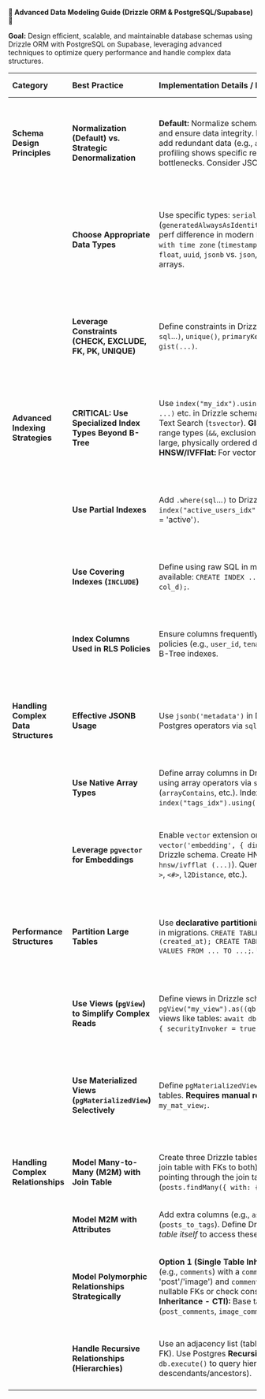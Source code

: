 

**💾 Advanced Data Modeling Guide (Drizzle ORM & PostgreSQL/Supabase) 💾**

**Goal:** Design efficient, scalable, and maintainable database schemas using Drizzle ORM with PostgreSQL on Supabase, leveraging advanced techniques to optimize query performance and handle complex data structures.

| Category                                      | Best Practice                                                              | Implementation Details / Example (Drizzle & SQL)                                                                                                                                                                                                                                                                                       | Rationale / Benefit (Focus on DB Schema & Performance)                                                                                                                                                                                                                                                                                                                          | Synergy / Integration Notes                                                                                                                                                                                                                                                                                                                                                                       |
| :-------------------------------------------- | :------------------------------------------------------------------------- | :-------------------------------------------------------------------------------------------------------------------------------------------------------------------------------------------------------------------------------------------------------------------------------------------------------------------------- | :------------------------------------------------------------------------------------------------------------------------------------------------------------------------------------------------------------------------------------------------------------------------------------------------------------------------------------------------- | :------------------------------------------------------------------------------------------------------------------------------------------------------------------------------------------------------------------------------------------------------------------------------------------------------ |
| **Schema Design Principles**                  | **Normalization (Default) vs. Strategic Denormalization**                  | **Default:** Normalize schema (e.g., 3NF) to reduce redundancy and ensure data integrity. **Denormalize Strategically:** Only add redundant data (e.g., `author_name` on `posts` table) *if* profiling shows specific read queries involving JOINs are bottlenecks. Consider JSONB for related non-critical data.                               | **Normalization (Default):** Ensures data integrity, avoids update anomalies, reduces storage space. **Denormalization (Strategic):** Can improve read performance for specific queries by avoiding costly JOINs, but increases storage, write complexity, and risk of inconsistency.                                                              | Normalized schemas are easier to manage with **Drizzle** relations. Denormalization can simplify **Next.js** data fetching logic for specific views but complicates **Server Actions** (updating redundant data) and **Redis** cache invalidation. Profile first!                                             |
|                                               | **Choose Appropriate Data Types**                                          | Use specific types: `serial`/`bigserial` vs. `integer`/`bigint` (`generatedAlwaysAsIdentity` preferred), `text` vs. `varchar` (no perf difference in modern PG, `text` is simpler), `timestamp with time zone` (`timestamptz`) vs. `timestamp`, `numeric` vs. `float`, `uuid`, `jsonb` vs. `json`, specific network types (`inet`), arrays. | **Performance & Integrity:** Correct types optimize storage, improve query efficiency (e.g., indexing works better on specific types), enforce data validity (e.g., `numeric` for money), ensure timezone correctness (`timestamptz`). `jsonb` is generally preferred over `json` for indexing/querying. Identity columns are SQL standard. | Define types accurately in **Drizzle** schema (`pgTable`). Impacts data size/transfer between **Supabase** DB and **Next.js** server. Correct types essential for generated **Zod/Valibot** schemas.                                                                                                 |
|                                               | **Leverage Constraints (CHECK, EXCLUDE, FK, PK, UNIQUE)**                  | Define constraints in Drizzle schema: `check("age_check", sql`...`)`, `unique()`, `primaryKey()`, `references()`, `exclude using gist(...)`.                                                                                                       | **Data Integrity & Performance:** Enforces business rules at the DB level (reliable source of truth). Prevents invalid data. Primary/Unique constraints often create implicit indexes. Foreign keys ensure referential integrity. Exclusion constraints prevent overlaps (e.g., booking times).                                    | Constraints defined in **Drizzle** schema are generated by **Drizzle Kit** migrations. Ensures data integrity regardless of whether inserts/updates come from **Server Actions**, API Routes, or directly to **Supabase**. FKs are essential for defining **Drizzle** `relations`.                          |
| **Advanced Indexing Strategies**              | **CRITICAL: Use Specialized Index Types Beyond B-Tree**                    | Use `index("my_idx").using('gin', ...)` or `using('gist', ...)` etc. in Drizzle schema. **GIN:** For arrays, `jsonb` (`@>`), Full-Text Search (`tsvector`). **GIST:** For geometric types (`PostGIS`), range types (`&&`, exclusion constraints), some FTS. **BRIN:** For large, physically ordered data (e.g., timestamps). **HNSW/IVFFlat:** For vector similarity search (`pgvector`). | **Optimizes Specific Query Types:** B-Tree (default) is best for equality/range on scalar types. Specialized indexes drastically speed up queries involving containment, overlap, proximity, similarity search, full-text search, which B-Trees handle poorly or not at all.                                                                    | Define appropriate index types in **Drizzle** schema based on column types and expected query patterns used in **Next.js** data fetching logic. Essential for performant FTS, **Supabase** `pgvector` similarity search, JSONB querying, and PostGIS features.                                               |
|                                               | **Use Partial Indexes**                                                    | Add `.where(sql`...`)` to Drizzle index definition: `index("active_users_idx").on(users.email).where(sql`status = 'active'`)`.                                                                                                        | **Smaller & Faster Indexes:** Only indexes a subset of rows matching the `WHERE` condition. Reduces index size and maintenance overhead. Improves performance for queries that frequently target that specific subset.                                                                                                               | Useful when queries frequently filter on a specific subset of data (e.g., active users, unpaid orders). Define in **Drizzle** schema. Speeds up targeted **Drizzle** queries from **Next.js**.                   |
|                                               | **Use Covering Indexes (`INCLUDE`)**                                       | Define using raw SQL in migrations if Drizzle helper isn't available: `CREATE INDEX ... ON ... INCLUDE (col_c, col_d);`.                                                                                                             | **Index-Only Scans:** Allows Postgres to answer queries entirely from the index without accessing the table heap, significantly speeding up specific read queries that select only indexed or included columns.                                                                                                                     | Primarily an advanced **Supabase** Postgres optimization, potentially defined via raw SQL in **Drizzle Kit** migrations. Can drastically improve performance for specific, frequent read queries from **Next.js**. |
|                                               | **Index Columns Used in RLS Policies**                                     | Ensure columns frequently checked in `USING` clauses of RLS policies (e.g., `user_id`, `tenant_id`, `status`) have appropriate B-Tree indexes.                                                                                       | **RLS Performance:** Row Level Security checks add overhead to every query. Indexing the columns used in policy conditions allows Postgres to evaluate the policies much faster, preventing RLS from becoming a bottleneck.                                                                                                       | **Critical** for applications using **Supabase RLS** extensively. Define indexes via **Drizzle**. Ensures queries executed via **Drizzle** remain fast even with RLS enabled. Test with `EXPLAIN ANALYZE`.          |
| **Handling Complex Data Structures**          | **Effective JSONB Usage**                                                  | Use `jsonb('metadata')` in Drizzle schema. Query using Postgres operators via `sql` helper (`->>`, `@>`, `?|` etc.) or dedicated Drizzle operators if available. **Index with GIN:** `index("meta_idx").using('gin', table.metadata)`.        | **Schema Flexibility & Query Power:** Store semi-structured data efficiently. `jsonb` is indexed efficiently with GIN, allowing fast queries on keys/values/existence/containment. Avoids schema migrations for minor changes.                                                                                                | Store flexible metadata or less-queried related data fetched/updated via **Next.js/React**. Use **Drizzle** `sql` helper for querying. **GIN** indexing on **Supabase** is crucial for query performance. Use `pg_jsonschema` extension for validation if needed.                                            |
|                                               | **Use Native Array Types**                                                 | Define array columns in Drizzle: `text('tags').array()`. Query using array operators via `sql` helper or Drizzle helpers (`arrayContains`, etc.). Index with GIN: `index("tags_idx").using('gin', table.tags)`.                      | **Efficient Array Storage & Querying:** Native array types are generally efficient. GIN indexes allow fast searching for elements within arrays (`@>`, `&&`).                                                               | Useful for tags, simple lists associated with a record. Query via **Drizzle** helpers or `sql` tag in **Next.js**. Indexing required for fast lookups.                                                    |
|                                               | **Leverage `pgvector` for Embeddings**                                     | Enable `vector` extension on **Supabase**. Define `vector('embedding', { dimensions: 1536 })` column in Drizzle schema. Create HNSW or IVFFlat index (`using hnsw/ivfflat (...)`). Query using distance operators (`<=>`, `<->`, `<#>`, `l2Distance`, etc.). | **Efficient Similarity Search:** Enables storing and querying high-dimensional vector embeddings for semantic search, recommendations, RAG. Approximate Nearest Neighbor (ANN) indexes (HNSW/IVFFlat) provide fast lookups.                                                                                                         | Core component for AI features. Generate embeddings server-side (**Next.js Action/Route**) using **AI SDK** or models, store via **Drizzle**. Query via **Drizzle** (using vector ops) for RAG or semantic search features in **React**.                                                               |
| **Performance Structures**                    | **Partition Large Tables**                                                 | Use **declarative partitioning** (Range, List, Hash) via raw SQL in migrations. `CREATE TABLE ... PARTITION BY RANGE (created_at); CREATE TABLE ... PARTITION OF ... FOR VALUES FROM ... TO ...;`. Use `pg_partman` for management. | **Improves Query Performance & Management:** Queries scan only relevant partitions (query planner pruning). Simplifies data management (attaching/detaching/dropping old partitions is fast). Essential for very large tables (billions of rows, TBs).                                                                          | Affects **Drizzle** query performance on **Supabase** for very large datasets (e.g., logs, time-series). Drizzle defines the *parent* table; partitions managed via raw SQL in **Drizzle Kit** migrations. Requires careful planning.                                                              |
|                                               | **Use Views (`pgView`) to Simplify Complex Reads**                         | Define views in Drizzle schema: `export const myView = pgView("my_view").as((qb) => qb.select(...));`. Query views like tables: `await db.select().from(myView);`. Use `with { securityInvoker = true }` for RLS integration.       | **Abstraction & Reusability:** Encapsulates complex joins/logic, simplifying application queries. Provides a stable interface even if underlying tables change. `securityInvoker` makes view respect caller's RLS policies.                                                                                                      | Define views via **Drizzle** schema to simplify data fetching logic in **Next.js** RSCs/Handlers. Querying the view via **Drizzle** is straightforward.                                                       |
|                                               | **Use Materialized Views (`pgMaterializedView`) Selectively**              | Define `pgMaterializedView` in Drizzle schema. Query like tables. **Requires manual refresh:** `REFRESH MATERIALIZED VIEW my_mat_view;`.                                                                                         | **Precomputed Results for Fast Reads:** Stores the result of a complex/slow query physically. Significantly faster reads than standard views or complex queries. **Trade-offs:** Data can be stale, refresh adds overhead/locks.                                                                                              | Use for *very* expensive, frequently read reporting queries where some data staleness is acceptable. Refresh via **Supabase** `pg_cron`. **Drizzle** queries the view; refresh logic is separate SQL. Might be alternative to **Redis** caching for specific complex aggregation scenarios.              |
| **Handling Complex Relationships**            | **Model Many-to-Many (M2M) with Join Table**                               | Create three Drizzle tables (e.g., `posts`, `tags`, `posts_to_tags` join table with FKs to both). Define `relations` in Drizzle pointing through the join table for easy traversal (`posts.findMany({ with: { tags: true } })`).       | **Standard Relational Pattern:** Correctly models M2M relationships. Allows querying relationships from either side using standard JOINs (handled by **Drizzle** relational queries).                                            | Define tables and `relations` in **Drizzle** schema. **Drizzle** relational queries simplify fetching related data (e.g., get all tags for a post) in **Next.js**.                                          |
|                                               | **Model M2M with Attributes**                                              | Add extra columns (e.g., `assigned_at`, `role`) to the join table (`posts_to_tags`). Define Drizzle `relations` pointing *to the join table itself* to access these attributes easily.                                            | **Captures Relationship Metadata:** Allows storing data *about* the relationship (e.g., when a tag was added, the user's role in a group).                                                                                | Define tables and `relations` in **Drizzle** schema. Access relationship attributes via relational queries in **Next.js**.                                                                                 |
|                                               | **Model Polymorphic Relationships Strategically**                          | **Option 1 (Single Table Inheritance - STI):** Use one table (e.g., `comments`) with a `commentable_type` (string: 'post'/'image') and `commentable_id` (integer/uuid). Add nullable FKs or check constraints. **Option 2 (Class Table Inheritance - CTI):** Base table (`comments`) + specific tables (`post_comments`, `image_comments`) inheriting/linking to base. | **Flexibility vs. Complexity:** STI is simpler schema but can lead to sparse tables and complex queries/constraints. CTI is more normalized but requires more JOINs. Choose based on query patterns and complexity trade-offs. **No built-in Drizzle helper.** | Requires careful **Drizzle** schema design and potentially more complex queries (using `CASE` or multiple `UNION` queries) in **Next.js**. Consider carefully; often simpler alternatives exist.                   |
|                                               | **Handle Recursive Relationships (Hierarchies)**                             | Use an adjacency list (table references itself via `parent_id` FK). Use Postgres **Recursive CTEs** via Drizzle `sql` tag or `db.execute()` to query hierarchies (e.g., find all descendants/ancestors).                               | **Standard Hierarchy Model:** Simple to represent parent-child links. Recursive CTEs are powerful for querying tree structures efficiently within the database.                                                              | Model self-referencing FK in **Drizzle** schema. Query hierarchy using **Drizzle** `sql` tag with recursive CTEs in **Next.js** server-side logic. Be mindful of query depth/performance.                         |

